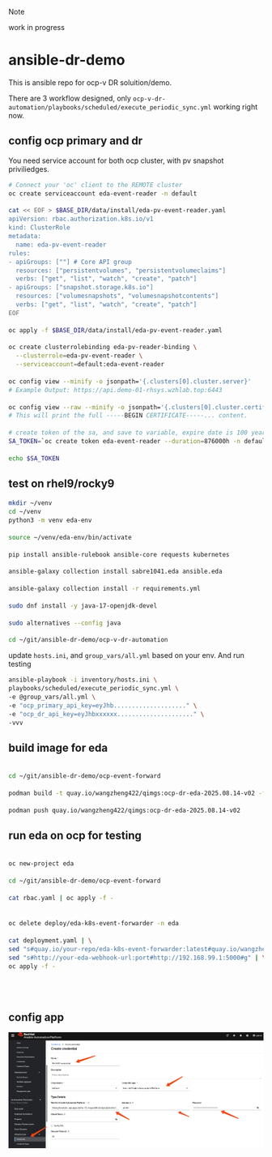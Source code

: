 > [!NOTE]
> work in progress
# ansible-dr-demo

This is ansible repo for ocp-v DR soluition/demo.

There are 3 workflow designed, only `ocp-v-dr-automation/playbooks/scheduled/execute_periodic_sync.yml` working right now.

## config ocp primary and dr

You need service account for both ocp cluster, with pv snapshot priviliedges.

```bash
# Connect your 'oc' client to the REMOTE cluster
oc create serviceaccount eda-event-reader -n default

cat << EOF > $BASE_DIR/data/install/eda-pv-event-reader.yaml
apiVersion: rbac.authorization.k8s.io/v1
kind: ClusterRole
metadata:
  name: eda-pv-event-reader
rules:
- apiGroups: [""] # Core API group
  resources: ["persistentvolumes", "persistentvolumeclaims"]
  verbs: ["get", "list", "watch", "create", "patch"]
- apiGroups: ["snapshot.storage.k8s.io"]
  resources: ["volumesnapshots", "volumesnapshotcontents"]
  verbs: ["get", "list", "watch", "create", "patch"]
EOF

oc apply -f $BASE_DIR/data/install/eda-pv-event-reader.yaml

oc create clusterrolebinding eda-pv-reader-binding \
  --clusterrole=eda-pv-event-reader \
  --serviceaccount=default:eda-event-reader

oc config view --minify -o jsonpath='{.clusters[0].cluster.server}'
# Example Output: https://api.demo-01-rhsys.wzhlab.top:6443

oc config view --raw --minify -o jsonpath='{.clusters[0].cluster.certificate-authority-data}' | base64 --decode
# This will print the full -----BEGIN CERTIFICATE-----... content.

# create token of the sa, and save to variable, expire date is 100 years
SA_TOKEN=`oc create token eda-event-reader --duration=876000h -n default`

echo $SA_TOKEN

```

## test on rhel9/rocky9

```bash
mkdir ~/venv
cd ~/venv
python3 -m venv eda-env

source ~/venv/eda-env/bin/activate

pip install ansible-rulebook ansible-core requests kubernetes

ansible-galaxy collection install sabre1041.eda ansible.eda

ansible-galaxy collection install -r requirements.yml

sudo dnf install -y java-17-openjdk-devel

sudo alternatives --config java

cd ~/git/ansible-dr-demo/ocp-v-dr-automation

```

update `hosts.ini`, and `group_vars/all.yml` based on your env. And run testing

```bash
ansible-playbook -i inventory/hosts.ini \
playbooks/scheduled/execute_periodic_sync.yml \
-e @group_vars/all.yml \
-e "ocp_primary_api_key=eyJhb...................." \
-e "ocp_dr_api_key=eyJhbxxxxxx....................." \
-vvv

```

## build image for eda

```bash

cd ~/git/ansible-dr-demo/ocp-event-forward

podman build -t quay.io/wangzheng422/qimgs:ocp-dr-eda-2025.08.14-v02 -f Dockerfile

podman push quay.io/wangzheng422/qimgs:ocp-dr-eda-2025.08.14-v02

```

## run eda on ocp for testing

```bash

oc new-project eda

cd ~/git/ansible-dr-demo/ocp-event-forward

cat rbac.yaml | oc apply -f -


oc delete deploy/eda-k8s-event-forwarder -n eda

cat deployment.yaml | \
sed "s#quay.io/your-repo/eda-k8s-event-forwarder:latest#quay.io/wangzheng422/qimgs:ocp-dr-eda-2025.08.14-v02#g" | \
sed "s#http://your-eda-webhook-url:port#http://192.168.99.1:5000#g" | \
oc apply -f -





```

## config app

<img src="imgs/README.md/2025-08-12-11-40-26.png" width="1024">
